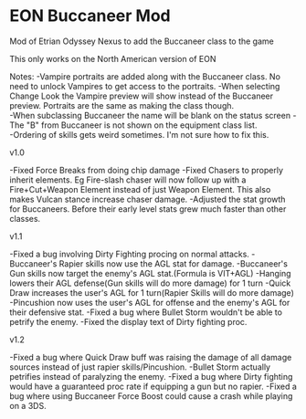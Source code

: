 # EON Buccaneer Mod
 Mod of Etrian Odyssey Nexus to add the Buccaneer class to the game

This only works on the North American version of EON

Notes:
-Vampire portraits are added along with the Buccaneer class. No need to unlock Vampires to get access to the portraits.
-When selecting Change Look the Vampire preview will show instead of the Buccaneer preview. Portraits are the same as making the class though.	
-When subclassing Buccaneer the name will be blank on the status screen	
-The "B" from Buccaneer is not shown on the equipment class list.	
-Ordering of skills gets weird sometimes. I'm not sure how to fix this.
	
	
v1.0

-Fixed Force Breaks from doing chip damage
-Fixed Chasers to properly inherit elements. Eg Fire-slash chaser will now follow up with a Fire+Cut+Weapon Element instead of just Weapon Element. This also makes Vulcan stance increase chaser damage.
-Adjusted the stat growth for Buccaneers. Before their early level stats grew much faster than other classes.


v1.1

-Fixed a bug involving Dirty Fighting procing on normal attacks.
-Buccaneer's Rapier skills now use the AGL stat for damage.
-Buccaneer's Gun skills now target the enemy's AGL stat.(Formula is VIT+AGL)
-Hanging lowers their AGL defense(Gun skills will do more damage) for 1 turn
-Quick Draw increases the user's AGL for 1 turn(Rapier Skills will do more damage)
-Pincushion now uses the user's AGL for offense and the enemy's AGL for their defensive stat.
-Fixed a bug where Bullet Storm wouldn't be able to petrify the enemy.
-Fixed the display text of Dirty fighting proc.


v1.2

-Fixed a bug where Quick Draw buff was raising the damage of all damage sources instead of just rapier skills/Pincushion.
-Bullet Storm actually petrifies instead of paralyzing the enemy.
-Fixed a bug where Dirty fighting would have a guaranteed proc rate if equipping a gun but no rapier.
-Fixed a bug where using Buccaneer Force Boost could cause a crash while playing on a 3DS.

